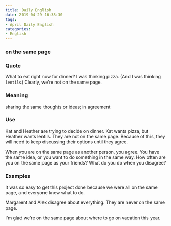 ```yaml
---
title: Daily English
date: 2019-04-29 16:38:30
tags:
- April Daily English
categories:
- English
---
```


### on the same page

### Quote
What to eat right now for dinner? I was thinking pizza. (And I was thinking `lentils`) Clearly, we're not on the same page.

### Meaning
sharing the same thoughts or ideas; in agreement

### Use
Kat and Heather are trying to decide on dinner. Kat wants pizza, but Heather wants lentils. They are not on the same page. Because of this, they will need to keep discussing their options until they agree.

When you are on the same page as another person, you agree. You have the same idea, or you want to do something in the same way. How often are you on the same page as your friends? What do you do when you disagree?

### Examples
It was so easy to get this project done because we were all on the same page, and everyone knew what to do.

Margarent and Alex disagree about everything. They are never on the same page.

I'm glad we're on the same page about where to go on vacation this year.
